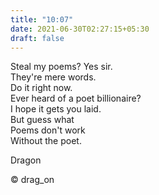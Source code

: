 ```yaml
---
title: "10:07"
date: 2021-06-30T02:27:15+05:30
draft: false
---
```


Steal my poems? Yes sir.  
They're mere words.  
Do it right now.  
Ever heard of a poet billionaire?  
I hope it gets you laid.  
But guess what  
Poems don't work  
Without the poet.  

Dragon

© drag_on